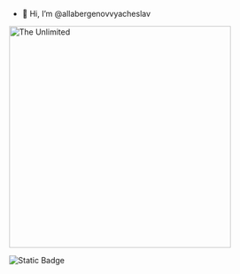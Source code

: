 - 👋 Hi, I’m @allabergenovvyacheslav

<img src=https://github.com/allabergenovvyacheslav/Vyacheslav_Allabergenov/blob/main/amazoncognito.svg alt='The Unlimited' width='400'>

![Static Badge](https://img.shields.io/badge/py-python-blue?style=plastic&logo=python)

